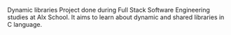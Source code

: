 Dynamic libraries
Project done during Full Stack Software Engineering studies at Alx School. It aims to learn about dynamic and shared libraries in C language.
